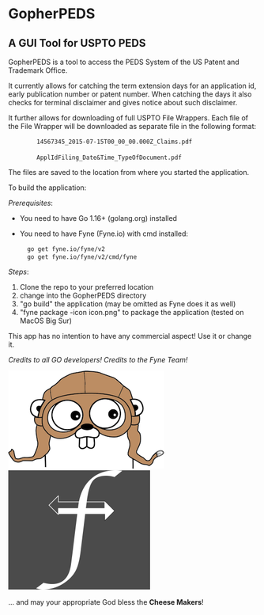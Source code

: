 # GopherPEDS
## A GUI Tool for USPTO PEDS 

GopherPEDS is a tool to access the PEDS System of the US Patent and Trademark Office. 

It currently allows for catching the term extension days for an application id, 
early publication number or patent number. When catching the days it also checks for 
terminal disclaimer and gives notice about such disclaimer.

It further allows for downloading of full USPTO File Wrappers. Each file of the File 
Wrapper will be downloaded as separate file in the following format:

            14567345_2015-07-15T00_00_00.000Z_Claims.pdf

            ApplIdFiling_Date&Time_TypeOfDocument.pdf

The files are saved to the location from where you started the application.

To build the application:

_Prerequisites_:
- You need to have Go 1.16+ (golang.org) installed
- You need to have Fyne (Fyne.io) with cmd installed:

        go get fyne.io/fyne/v2
        go get fyne.io/fyne/v2/cmd/fyne


_Steps_:
1. Clone the repo to your preferred location
2. change into the GopherPEDS directory
3. "go build" the application (may be omitted as Fyne does it as well)
4. "fyne package -icon icon.png" to package the application (tested on MacOS Big Sur)

This app has no intention to have any commercial aspect! Use it or change it. 

*Credits to all GO developers! Credits to the Fyne Team!*

![alt text](./gopherli.png) ![alt text](./fyne.png)

... and may your appropriate God bless the **Cheese Makers**!



